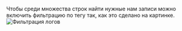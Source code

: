 Чтобы среди множества строк найти нужные нам записи можно включить фильтрацию по тегу так, как это сделано на картинке.	
![Фильтрация логов](/Kalter/android2ndcourse/blob/master/lesson_1/ActivityLifecycle/logs.png?raw=true)
